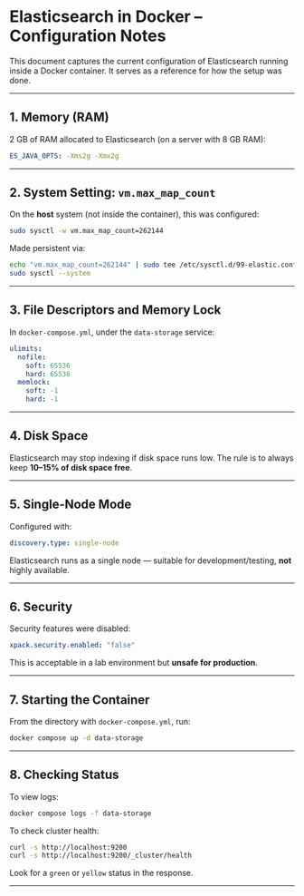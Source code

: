 # Elasticsearch in Docker – Configuration Notes

This document captures the current configuration of Elasticsearch running inside a Docker container. It serves as a reference for how the setup was done.

---

## 1. Memory (RAM)

2 GB of RAM allocated to Elasticsearch (on a server with 8 GB RAM):

```yaml
ES_JAVA_OPTS: -Xms2g -Xmx2g
```

---

## 2. System Setting: `vm.max_map_count`

On the **host** system (not inside the container), this was configured:

```bash
sudo sysctl -w vm.max_map_count=262144
```

Made persistent via:

```bash
echo "vm.max_map_count=262144" | sudo tee /etc/sysctl.d/99-elastic.conf
sudo sysctl --system
```

---

## 3. File Descriptors and Memory Lock

In `docker-compose.yml`, under the `data-storage` service:

```yaml
ulimits:
  nofile:
    soft: 65536
    hard: 65536
  memlock:
    soft: -1
    hard: -1
```

---

## 4. Disk Space

Elasticsearch may stop indexing if disk space runs low. The rule is to always keep **10–15% of disk space free**.

---

## 5. Single-Node Mode

Configured with:

```yaml
discovery.type: single-node
```

Elasticsearch runs as a single node — suitable for development/testing, **not** highly available.

---

## 6. Security

Security features were disabled:

```yaml
xpack.security.enabled: "false"
```

This is acceptable in a lab environment but **unsafe for production**.

---

## 7. Starting the Container

From the directory with `docker-compose.yml`, run:

```bash
docker compose up -d data-storage
```

---

## 8. Checking Status

To view logs:

```bash
docker compose logs -f data-storage
```

To check cluster health:

```bash
curl -s http://localhost:9200
curl -s http://localhost:9200/_cluster/health
```

Look for a `green` or `yellow` status in the response.

---
